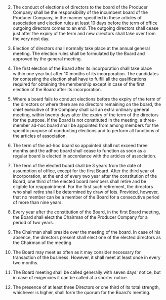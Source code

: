 2. The conduct of elections of directors to the board of the Producer Company shall be the responsibility of the incumbent board of the Producer Company, in the manner specified in these articles of association and election rules at least 10 days before the term of office outgoing directors comes to an end. The outgoing directors shall cease just after the expiry of the term and new directors shall take over from the very next day.

3. Election of directors shall normally take place at the annual general meeting. The election rules shall be formulated by the Board and approved by the general meeting.

4. The first election of the Board after its incorporation shall take place within one year but after 10 months of its incorporation. The candidates for contesting the election shall have to fulfill all the qualifications required for obtaining the membership except in case of the first election of the Board after its incorporation.

5. Where a board fails to conduct elections before the expiry of the term of the directors or where there are no directors remaining on the board, the chief executive of the Company shall call an extra ordinary general meeting, within twenty days after the expiry of the term of the directors for the purpose. If the Board is not constituted in the meeting, a three-member ad-hoc board shall be appointed from among members for the specific purpose of conducting elections and to perform all functions of the articles of association.

6. The term of the ad-hoc board so appointed shall not exceed three months and the adhoc board shall cease to function as soon as a regular board is elected in accordance with the articles of association.

7. The term of the elected board shall be 3 years from the date of assumption of office, except for the first Board. After the third year of incorporation, at the end of every two year after the constitution of the Board, one third of the elected board members shall retire and be eligible for reappointment. For the first such retirement, the directors who shall retire shall be determined by draw of lots. Provided, however, that no member can be a member of the Board for a consecutive period of more than nine years.

8. Every year after the constitution of the Board, in the first Board meeting, the Board shall elect the Chairman of the Producer Company for a period of two years.

9. The Chairman shall preside over the meeting of the board. In case of his absence, the directors present shall elect one of the elected directors as the Chairman of the meeting.

10. The Board may meet as often as it may consider necessary for transaction of the business. However, it shall meet at least once in every two months.

11. The Board meeting shall be called generally with seven days' notice, but in case of exigencies it can be called at a shorter notice.

12. The presence of at least three Directors or one third of its total strength, whichever is higher, shall form the quorum for the Board's meeting.